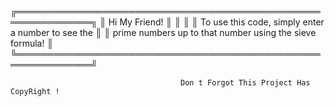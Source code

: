 

╔══════════════════════════════════════════════════════════════╗
║  Hi My Friend!                                              ║
║                                                          ║
║  To use this code, simply enter a number to see the       ║
║  prime numbers up to that number using the sieve formula!  ║
╚══════════════════════════════════════════════════════════════╝


                                          Don t Forgot This Project Has CopyRight !                                                                                                                             
